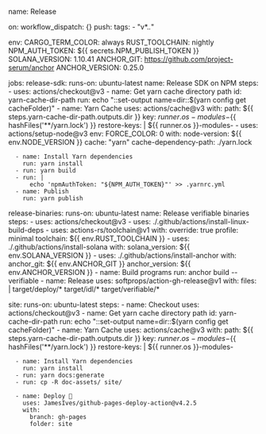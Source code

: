 name: Release

on:
  workflow_dispatch: {}
  push:
    tags:
      - "v*.*.*"

env:
  CARGO_TERM_COLOR: always
  RUST_TOOLCHAIN: nightly
  NPM_AUTH_TOKEN: ${{ secrets.NPM_PUBLISH_TOKEN }}
  SOLANA_VERSION: 1.10.41
  ANCHOR_GIT: https://github.com/project-serum/anchor
  ANCHOR_VERSION: 0.25.0

jobs:
  release-sdk:
    runs-on: ubuntu-latest
    name: Release SDK on NPM
    steps:
      - uses: actions/checkout@v3
      - name: Get yarn cache directory path
        id: yarn-cache-dir-path
        run: echo "::set-output name=dir::$(yarn config get cacheFolder)"
      - name: Yarn Cache
        uses: actions/cache@v3
        with:
          path: ${{ steps.yarn-cache-dir-path.outputs.dir }}
          key: ${{ runner.os }}-modules-${{ hashFiles('**/yarn.lock') }}
          restore-keys: |
            ${{ runner.os }}-modules-
      - uses: actions/setup-node@v3
        env:
          FORCE_COLOR: 0
        with:
          node-version: ${{ env.NODE_VERSION }}
          cache: "yarn"
          cache-dependency-path: ./yarn.lock

      - name: Install Yarn dependencies
        run: yarn install
      - run: yarn build
      - run: |
          echo 'npmAuthToken: "${NPM_AUTH_TOKEN}"' >> .yarnrc.yml
      - name: Publish
        run: yarn publish

  release-binaries:
    runs-on: ubuntu-latest
    name: Release verifiable binaries
    steps:
      - uses: actions/checkout@v3
      - uses: ./.github/actions/install-linux-build-deps
      - uses: actions-rs/toolchain@v1
        with:
          override: true
          profile: minimal
          toolchain: ${{ env.RUST_TOOLCHAIN }}
      - uses: ./.github/actions/install-solana
        with:
          solana_version: ${{ env.SOLANA_VERSION }}
      - uses: ./.github/actions/install-anchor
        with:
          anchor_git: ${{ env.ANCHOR_GIT }}
          anchor_version: ${{ env.ANCHOR_VERSION }}
      - name: Build programs
        run: anchor build --verifiable
      - name: Release
        uses: softprops/action-gh-release@v1
        with:
          files: |
            target/deploy/*
            target/idl/*
            target/verifiable/*

  site:
    runs-on: ubuntu-latest
    steps:
      - name: Checkout
        uses: actions/checkout@v3
      - name: Get yarn cache directory path
        id: yarn-cache-dir-path
        run: echo "::set-output name=dir::$(yarn config get cacheFolder)"
      - name: Yarn Cache
        uses: actions/cache@v3
        with:
          path: ${{ steps.yarn-cache-dir-path.outputs.dir }}
          key: ${{ runner.os }}-modules-${{ hashFiles('**/yarn.lock') }}
          restore-keys: |
            ${{ runner.os }}-modules-

      - name: Install Yarn dependencies
        run: yarn install
      - run: yarn docs:generate
      - run: cp -R doc-assets/ site/

      - name: Deploy 🚀
        uses: JamesIves/github-pages-deploy-action@v4.2.5
        with:
          branch: gh-pages
          folder: site
